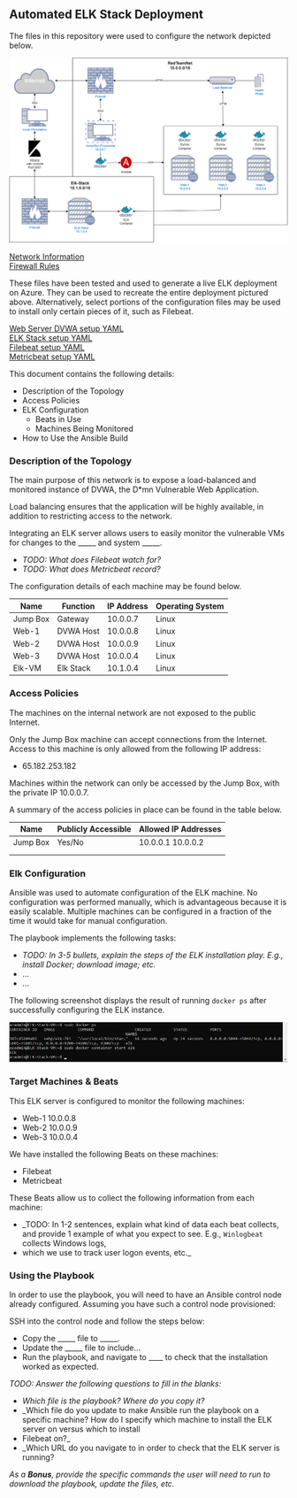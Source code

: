 ## Automated ELK Stack Deployment

The files in this repository were used to configure the network depicted below.

![Network Diagram](Images/Network_Diagram.png)  

[Network Information](Images/NetworkValues.md)  
[Firewall Rules](Images/FirewallRules.md)  

These files have been tested and used to generate a live ELK deployment on Azure. They can be used to recreate the entire deployment pictured above.
Alternatively, select portions of the configuration files may be used to install only certain pieces of it, such as Filebeat.

[Web Server DVWA setup YAML](Scripts/configure-webserver.yml)  
[ELK Stack setup YAML](Scripts/install-elk.yml)  
[Filebeat setup YAML](Scripts/filebeat-playbook.yml)  
[Metricbeat setup YAML](Scripts/metricbeat-playbook.yml)  

This document contains the following details:
- Description of the Topology
- Access Policies
- ELK Configuration
  - Beats in Use
  - Machines Being Monitored
- How to Use the Ansible Build


### Description of the Topology

The main purpose of this network is to expose a load-balanced and monitored instance of DVWA, the D*mn Vulnerable Web Application.

Load balancing ensures that the application will be highly available, in addition to restricting access to the network.

Integrating an ELK server allows users to easily monitor the vulnerable VMs for changes to the _____ and system _____.
- _TODO: What does Filebeat watch for?_
- _TODO: What does Metricbeat record?_

The configuration details of each machine may be found below.

| Name     | Function | IP Address | Operating System |
|----------|----------|------------|------------------|
| Jump Box | Gateway  | 10.0.0.7   | Linux            |
| Web-1    | DVWA Host | 10.0.0.8 | Linux             |
| Web-2    | DVWA Host | 10.0.0.9 | Linux             |
| Web-3    | DVWA Host | 10.0.0.4 | Linux             |
| Elk-VM   | Elk Stack | 10.1.0.4 | Linux             |

### Access Policies

The machines on the internal network are not exposed to the public Internet. 

Only the Jump Box machine can accept connections from the Internet. Access to this machine is only allowed from the following IP address:  
- 65.182.253.182

Machines within the network can only be accessed by the Jump Box, with the private IP 10.0.0.7.

A summary of the access policies in place can be found in the table below.

| Name     | Publicly Accessible | Allowed IP Addresses |
|----------|---------------------|----------------------|
| Jump Box | Yes/No              | 10.0.0.1 10.0.0.2    |
|          |                     |                      |
|          |                     |                      |

### Elk Configuration

Ansible was used to automate configuration of the ELK machine. No configuration was performed manually, which is advantageous because it is easily scalable.  Multiple machines can be configured in a fraction of the time it would take for manual configuration.

The playbook implements the following tasks:
- _TODO: In 3-5 bullets, explain the steps of the ELK installation play. E.g., install Docker; download image; etc._
- ...
- ...

The following screenshot displays the result of running `docker ps` after successfully configuring the ELK instance.

!["$docker ps" output](Images/docker_ps.jpg)

### Target Machines & Beats
This ELK server is configured to monitor the following machines:
- Web-1 10.0.0.8  
- Web-2 10.0.0.9  
- Web-3 10.0.0.4  

We have installed the following Beats on these machines:
- Filebeat  
- Metricbeat  

These Beats allow us to collect the following information from each machine:
- _TODO: In 1-2 sentences, explain what kind of data each beat collects, and provide 1 example of what you expect to see. E.g., `Winlogbeat` collects Windows logs,
- which we use to track user logon events, etc._

### Using the Playbook
In order to use the playbook, you will need to have an Ansible control node already configured. Assuming you have such a control node provisioned: 

SSH into the control node and follow the steps below:
- Copy the _____ file to _____.
- Update the _____ file to include...
- Run the playbook, and navigate to ____ to check that the installation worked as expected.

_TODO: Answer the following questions to fill in the blanks:_
- _Which file is the playbook? Where do you copy it?_
- _Which file do you update to make Ansible run the playbook on a specific machine? How do I specify which machine to install the ELK server on versus which to install
- Filebeat on?_
- _Which URL do you navigate to in order to check that the ELK server is running?

_As a **Bonus**, provide the specific commands the user will need to run to download the playbook, update the files, etc._
